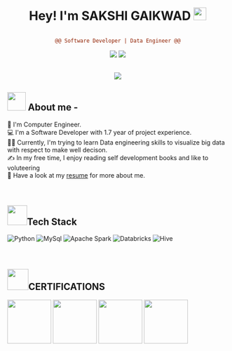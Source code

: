 
<div align="center">

# Hey! I'm SAKSHI GAIKWAD <img src="https://github.com/TheDudeThatCode/TheDudeThatCode/blob/master/Assets/Hi.gif" width="29px"> 
```diff

@@ Software Developer | Data Engineer @@

```
</div>  

<p align="center">
<a href="https://www.linkedin.com/in/sakshi-gaikwad-7663a91b8/"><img src="https://img.shields.io/badge/-Sakshi%20Gaikwad%20-0077B5?style=flat&logo=Linkedin&logoColor=white"/></a>
<a href="mailto:sakshigaikwad1408@gmail.com"><img src="https://img.shields.io/badge/-sakshigaikwad1408-D14836?style=flat&logo=Gmail&logoColor=white"/></a>
</p>

<br />

<div align="center" >
<img  src="https://media1.giphy.com/media/v1.Y2lkPTc5MGI3NjExdWFncmJjYWJkbHJlMTJ0eGc1M3Z3ZHpka3h3c3FoejNwbG5iejN5bSZlcD12MV9pbnRlcm5hbF9naWZfYnlfaWQmY3Q9Zw/lebpnk3qVPAjBxIKKc/giphy.gif">
</div>

## <img src="https://cdn3.emoji.gg/emojis/4297-pepe-hacker.gif" width='42' /> About me -
👦 I'm Computer Engineer.<br/>
💻 I'm a Software Developer with 1.7 year of project experience.<br/>
👩‍💻 Currently, I'm trying to learn Data engineering skills to visualize big data with respect to make well decison.<br/>
✍ In my free time, I enjoy reading self development books and like to voluteering <br/>
📝 Have a look at my [resume](https://drive.google.com/file/d/1y8WHLil9m3aYaX91ZrhHdqNYCiMU-5kV/view?usp=drive_link) for more about me. <br/>

<br />

## <img src="https://github.com/TheDudeThatCode/TheDudeThatCode/blob/master/Assets/Developer.gif" width='45' />Tech Stack
 ![Python](https://img.shields.io/badge/python-3670A0?style=for-the-badge&logo=python&logoColor=ffdd54)
  ![MySql](https://img.shields.io/badge/MySQL-3670A0?style=for-the-badge&logo=MySQl&logoColor=ffdd54)
   ![Apache Spark](https://img.shields.io/badge/Apachespark-3670A0?style=for-the-badge&logo=ApacheSpark&logoColor=ffdd54)
    ![Databricks](https://img.shields.io/badge/Databricks-3670A0?style=for-the-badge&logo=Databricks&logoColor=ffdd54)
    ![Hive](https://img.shields.io/badge/Hive-3670A0?style=for-the-badge&logo=Hive&logoColor=ffdd54)

<br />

## <img src="https://media3.giphy.com/media/mAJXcr1kTuVvExyj2q/giphy.gif?cid=6c09b952tccdl5atu17png3vt9i9nt0an9g59lda2vn768f2&ep=v1_internal_gif_by_id&rid=giphy.gif&ct=s" width='48' />CERTIFICATIONS
<div align="Left" >
 <img  src="https://uploads-ssl.webflow.com/627415c27c7f72741ba163f9/63188c97fbd0a646ced923da_microsoft-azure-fundamentals-official-training-certification.png" width="100px">
  <img  src="https://media.dev.to/cdn-cgi/image/width=1080,height=1080,fit=cover,gravity=auto,format=auto/https%3A%2F%2Fdev-to-uploads.s3.amazonaws.com%2Fuploads%2Farticles%2Fxxjxdjk3gjquokl8euzu.png" width="100px">
  <img  src="https://theeduplus.com/wp-content/uploads/2022/12/azure-data-engineer-associate-600x600-1.png" width="100px">
  <img  src="https://miro.medium.com/v2/resize:fit:369/1*LkbOtaZvYKHVwDV8E0MmDA.png" width="100px">
</div>

